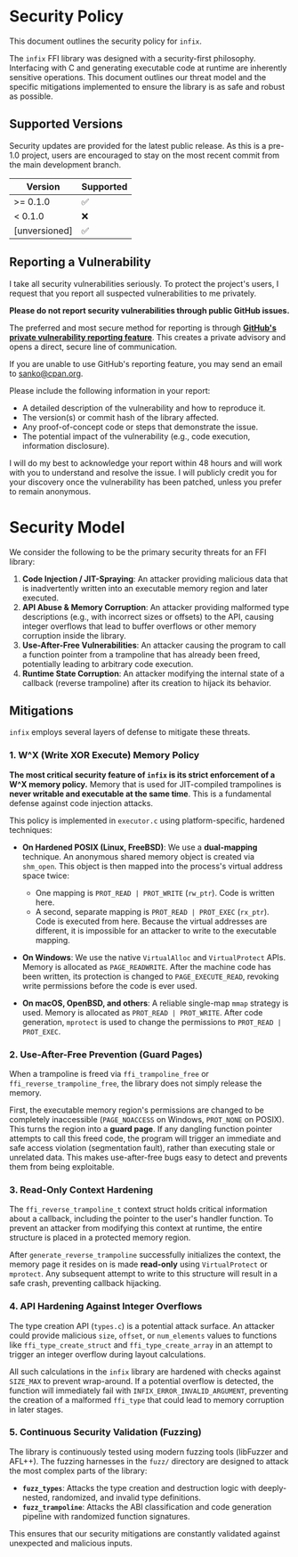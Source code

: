 # Security Policy

This document outlines the security policy for `infix`.

The `infix` FFI library was designed with a security-first philosophy. Interfacing with C and generating executable code at runtime are inherently sensitive operations. This document outlines our threat model and the specific mitigations implemented to ensure the library is as safe and robust as possible.

## Supported Versions

Security updates are provided for the latest public release. As this is a pre-1.0 project, users are encouraged to stay on the most recent commit from the main development branch.

| Version       | Supported          |
| ------------- | ------------------ |
| >= 0.1.0      | :white_check_mark: |
| < 0.1.0       | :x:                |
| [unversioned] | :white_check_mark: |

## Reporting a Vulnerability

I take all security vulnerabilities seriously. To protect the project's users, I request that you report all suspected vulnerabilities to me privately.

**Please do not report security vulnerabilities through public GitHub issues.**

The preferred and most secure method for reporting is through **[GitHub's private vulnerability reporting feature](https://github.com/sanko/infix/security/advisories/new)**. This creates a private advisory and opens a direct, secure line of communication.

If you are unable to use GitHub's reporting feature, you may send an email to [sanko@cpan.org](mailto:sanko@cpan.org).

Please include the following information in your report:

*   A detailed description of the vulnerability and how to reproduce it.
*   The version(s) or commit hash of the library affected.
*   Any proof-of-concept code or steps that demonstrate the issue.
*   The potential impact of the vulnerability (e.g., code execution, information disclosure).

I will do my best to acknowledge your report within 48 hours and will work with you to understand and resolve the issue. I will publicly credit you for your discovery once the vulnerability has been patched, unless you prefer to remain anonymous.

# Security Model

We consider the following to be the primary security threats for an FFI library:

1.  **Code Injection / JIT-Spraying**: An attacker providing malicious data that is inadvertently written into an executable memory region and later executed.
2.  **API Abuse & Memory Corruption**: An attacker providing malformed type descriptions (e.g., with incorrect sizes or offsets) to the API, causing integer overflows that lead to buffer overflows or other memory corruption inside the library.
3.  **Use-After-Free Vulnerabilities**: An attacker causing the program to call a function pointer from a trampoline that has already been freed, potentially leading to arbitrary code execution.
4.  **Runtime State Corruption**: An attacker modifying the internal state of a callback (reverse trampoline) after its creation to hijack its behavior.

## Mitigations

`infix` employs several layers of defense to mitigate these threats.

### 1. W^X (Write XOR Execute) Memory Policy

**The most critical security feature of `infix` is its strict enforcement of a W^X memory policy.** Memory that is used for JIT-compiled trampolines is **never writable and executable at the same time**. This is a fundamental defense against code injection attacks.

This policy is implemented in `executor.c` using platform-specific, hardened techniques:

*   **On Hardened POSIX (Linux, FreeBSD)**: We use a **dual-mapping** technique. An anonymous shared memory object is created via `shm_open`. This object is then mapped into the process's virtual address space twice:
    *   One mapping is `PROT_READ | PROT_WRITE` (`rw_ptr`). Code is written here.
    *   A second, separate mapping is `PROT_READ | PROT_EXEC` (`rx_ptr`). Code is executed from here.
    Because the virtual addresses are different, it is impossible for an attacker to write to the executable mapping.

*   **On Windows**: We use the native `VirtualAlloc` and `VirtualProtect` APIs. Memory is allocated as `PAGE_READWRITE`. After the machine code has been written, its protection is changed to `PAGE_EXECUTE_READ`, revoking write permissions before the code is ever used.

*   **On macOS, OpenBSD, and others**: A reliable single-map `mmap` strategy is used. Memory is allocated as `PROT_READ | PROT_WRITE`. After code generation, `mprotect` is used to change the permissions to `PROT_READ | PROT_EXEC`.

### 2. Use-After-Free Prevention (Guard Pages)

When a trampoline is freed via `ffi_trampoline_free` or `ffi_reverse_trampoline_free`, the library does not simply release the memory.

First, the executable memory region's permissions are changed to be completely inaccessible (`PAGE_NOACCESS` on Windows, `PROT_NONE` on POSIX). This turns the region into a **guard page**. If any dangling function pointer attempts to call this freed code, the program will trigger an immediate and safe access violation (segmentation fault), rather than executing stale or unrelated data. This makes use-after-free bugs easy to detect and prevents them from being exploitable.

### 3. Read-Only Context Hardening

The `ffi_reverse_trampoline_t` context struct holds critical information about a callback, including the pointer to the user's handler function. To prevent an attacker from modifying this context at runtime, the entire structure is placed in a protected memory region.

After `generate_reverse_trampoline` successfully initializes the context, the memory page it resides on is made **read-only** using `VirtualProtect` or `mprotect`. Any subsequent attempt to write to this structure will result in a safe crash, preventing callback hijacking.

### 4. API Hardening Against Integer Overflows

The type creation API (`types.c`) is a potential attack surface. An attacker could provide malicious `size`, `offset`, or `num_elements` values to functions like `ffi_type_create_struct` and `ffi_type_create_array` in an attempt to trigger an integer overflow during layout calculations.

All such calculations in the `infix` library are hardened with checks against `SIZE_MAX` to prevent wrap-around. If a potential overflow is detected, the function will immediately fail with `INFIX_ERROR_INVALID_ARGUMENT`, preventing the creation of a malformed `ffi_type` that could lead to memory corruption in later stages.

### 5. Continuous Security Validation (Fuzzing)

The library is continuously tested using modern fuzzing tools (libFuzzer and AFL++). The fuzzing harnesses in the `fuzz/` directory are designed to attack the most complex parts of the library:

*   **`fuzz_types`**: Attacks the type creation and destruction logic with deeply-nested, randomized, and invalid type definitions.
*   **`fuzz_trampoline`**: Attacks the ABI classification and code generation pipeline with randomized function signatures.

This ensures that our security mitigations are constantly validated against unexpected and malicious inputs.
